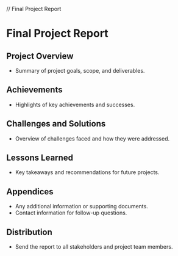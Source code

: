 // Final Project Report
# Final Project Report

## Project Overview
- Summary of project goals, scope, and deliverables.

## Achievements
- Highlights of key achievements and successes.

## Challenges and Solutions
- Overview of challenges faced and how they were addressed.

## Lessons Learned
- Key takeaways and recommendations for future projects.

## Appendices
- Any additional information or supporting documents.
- Contact information for follow-up questions.

## Distribution
- Send the report to all stakeholders and project team members.